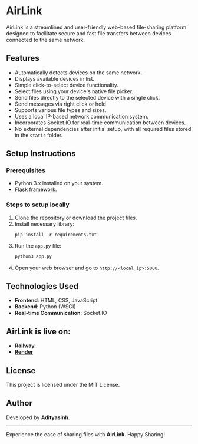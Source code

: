 # AirLink

AirLink is a streamlined and user-friendly web-based file-sharing platform designed to facilitate secure and fast file transfers between devices connected to the same network.

## Features


- Automatically detects devices on the same network.
- Displays available devices in list.
- Simple click-to-select device functionality.
- Select files using your device's native file picker.
- Send files directly to the selected device with a single click.
- Send messages via right click or hold
- Supports various file types and sizes.
- Uses a local IP-based network communication system.
- Incorporates Socket.IO for real-time communication between devices.
- No external dependencies after initial setup, with all required files stored in the `static` folder.


## Setup Instructions

### Prerequisites
- Python 3.x installed on your system.
- Flask framework.

### Steps to setup locally
1. Clone the repository or download the project files.
2. Install necessary library:
   ```
   pip install -r requirements.txt
   ```
3. Run the `app.py` file:
   ```bash
   python3 app.py
   ```
4. Open your web browser and go to `http://<local_ip>:5000`.
<!--
### Folder Structure
```
AirLink/
├── static/
|   ├── back.png
│   ├── styles.css
│   ├── script.js
│   ├── socket.io.min.js
│   ├── assets/
|       ├── android-chrome-192x192.png
|       ├── apple-touch-icon.png
|       ├── favicon-16x16.png
|       ├── favicon-32x32.png
|       ├── favicon.ico
|       ├── favicon.png
|       ├── ibrand.otf
|       ├── logo.png
|       ├── cg.png
|       ├── github.png
|       ├── gitlab.png
|       ├── site.webmanifest
├── templates/
│   ├── index.html
├── app.py
```
-->

## Technologies Used
- **Frontend**: HTML, CSS, JavaScript
- **Backend**: Python (WSGI)
- **Real-time Communication**: Socket.IO

## AirLink is live on: 
- [**Railway**](https://airlink.up.railway.app/) 
- [**Render**](https://airlink-ma0q.onrender.com/) 

## License
This project is licensed under the MIT License.
## Author
Developed by **Adityasinh**.

---

Experience the ease of sharing files with **AirLink**. Happy Sharing!

